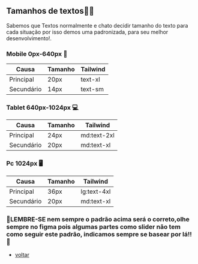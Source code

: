 ## Tamanhos de textos📜📝

Sabemos que Textos normalmente e chato decidir tamanho do texto para cada situação por isso demos uma padronizada, para seu melhor desenvolvimento!.

### Mobile 0px-640px 📱

| Causa             | Tamanho     | Tailwind    |   
| ----------------- | ----------- | ----------- |
| Principal         | 20px        | text-xl     |
| Secundário        | 14px        | text-sm     |

### Tablet 640px-1024px 💻

| Causa             | Tamanho     | Tailwind    |   
| ----------------- | ----------- | ----------- |
| Principal         | 24px        | md:text-2xl |
| Secundário        | 20px        | md:text-xl  |

### Pc 1024px 🖥️

| Causa             | Tamanho     | Tailwind    |   
| ----------------- | ----------- | ----------- |
| Principal         | 36px        | lg:text-4xl |
| Secundário        | 20px        | md:text-xl  |


### 🚧LEMBRE-SE nem sempre o padrão acima será o correto,olhe sempre no figma pois algumas partes como slider não tem como seguir este padrão, indicamos sempre se basear por lá!!🚧

* [voltar](./Padroes.md)